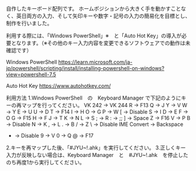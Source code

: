自作したキーボード配列です。
ホームポジションから大きく手を動かすことなく、英日両方の入力、そして矢印キーや数字・記号の入力の簡易化を目標とし、制作を行いました。

利用する際には、「Windows PowerShell」※　と「Auto Hot Key」の導入が必要となります。（※その他のキー入力内容を変更できるソフトウェアでの動作は未確認です）

Windows PowerShell
https://learn.microsoft.com/ja-jp/powershell/scripting/install/installing-powershell-on-windows?view=powershell-7.5

Auto Hot Key
https://www.autohotkey.com/

利用方法
1.Windows PowerShell　の　Keyboard Manager で下記のようにキーの再マップを行ってください。
 VK 242 → VK 244
 R → F13
 Q → J
 Y → V
 W → Y
 E → U
 U → D
 T → F14
 I → H
 O → G
 P → W
 [ → Disable
 S → I
 D → E
 F → O
 G → F15
 H → F
 J → T
 K → N
 L → S
 ; → R
 : → ;;
 ] → Space
 Z → F16
 V → P
 B → Disable
 N → K
 , → L
 . → B
 / → Z
 \ → Disable
 IME Convert → Backspace
 - → Disable
 9 → V
 0 → Q
 @ → F17

2.キーを再マップした後、「#JYU~!.ahk」を実行してください。
3.正しくキー入力が反映しない場合は、Keyboard Manager　と　#JYU~!.ahk　を停止したのち再度1から実行してください。
